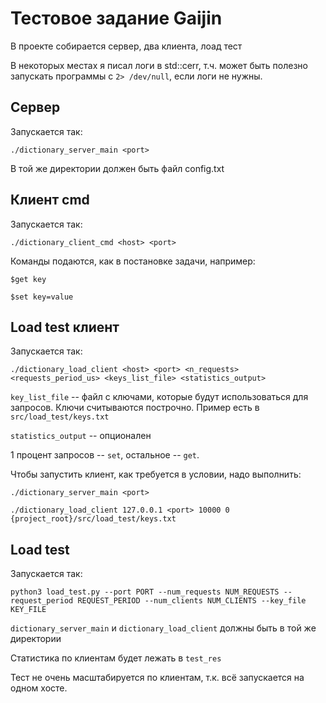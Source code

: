 # Тестовое задание Gaijin

В проекте собирается сервер, два клиента, лоад тест

В некоторых местах я писал логи в std::cerr, т.ч. может быть полезно запускать программы с `2> /dev/null`, если логи не нужны.

## Сервер

Запускается так:

```
./dictionary_server_main <port>
```

В той же директории должен быть файл config.txt

## Клиент cmd

Запускается так:

```
./dictionary_client_cmd <host> <port>
```

Команды подаются, как в постановке задачи, например:
```
$get key
```

```
$set key=value
```

## Load test клиент

Запускается так:
```
./dictionary_load_client <host> <port> <n_requests> <requests_period_us> <keys_list_file> <statistics_output>
```

`key_list_file` -- файл с ключами, которые будут использоваться для запросов. Ключи считываются построчно. Пример есть в `src/load_test/keys.txt`

`statistics_output` -- опционален

1 процент запросов -- `set`, остальное -- `get`.

Чтобы запустить клиент, как требуется в условии, надо выполнить:

```
./dictionary_server_main <port>
```

```
./dictionary_load_client 127.0.0.1 <port> 10000 0 {project_root}/src/load_test/keys.txt
```

## Load test

Запускается так:
```
python3 load_test.py --port PORT --num_requests NUM_REQUESTS --request_period REQUEST_PERIOD --num_clients NUM_CLIENTS --key_file KEY_FILE
```

`dictionary_server_main` и `dictionary_load_client` должны быть в той же директории

Статистика по клиентам будет лежать в `test_res`

Тест не очень масштабируется по клиентам, т.к. всё запускается на одном хосте.
